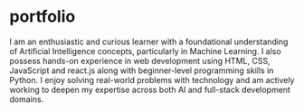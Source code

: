 # portfolio
I am an enthusiastic and curious learner with a foundational understanding of Artificial Intelligence concepts, particularly in Machine Learning. I also possess hands-on experience in web development using HTML, CSS,  JavaScript and react.js along with beginner-level programming skills in Python. I enjoy solving real-world problems with technology and am actively working to deepen my expertise across both AI and full-stack development domains.
